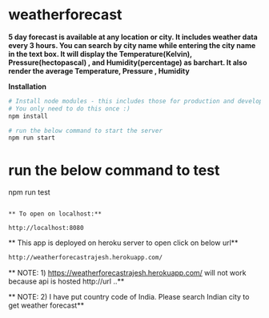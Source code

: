 # weatherforecast
**5 day forecast is available at any location or city. It includes weather data every 3 hours. You can search by city name while entering the city name in the text box. It will display the Temperature(Kelvin), Pressure(hectopascal) , and Humidity(percentage) as barchart. It also render the average Temperature, Pressure , Humidity**


**Installation**
```bash
# Install node modules - this includes those for production and development
# You only need to do this once :)
npm install
```
```bash
# run the below command to start the server
npm run start

```

# run the below command to test
npm run test

```

** To open on localhost:**

http://localhost:8080

```

** This app is deployed on heroku server to open click on below url**
```bash
http://weatherforecastrajesh.herokuapp.com/

```
** NOTE: 1) https://weatherforecastrajesh.herokuapp.com/   will not work because api is hosted http://url ..**

** NOTE: 2) I have put country code of India. Please search Indian city to get weather forecast**
